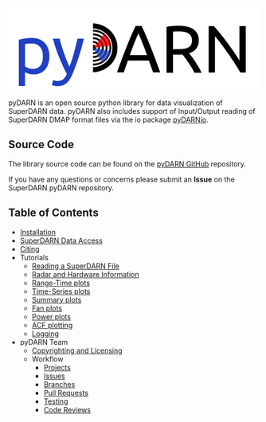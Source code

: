 ![pydarn](imgs/pydarn_logo.png)

pyDARN is an open source python library for 
data visualization of SuperDARN data.
pyDARN also includes support of Input/Output reading of SuperDARN DMAP format files via the io package [pyDARNio](https://pydarnio.readthedocs.io/en/latest/). 

## Source Code 

The library source code can be found on the [pyDARN GitHub](https://github.com/SuperDARN/pydarn) repository. 

If you have any questions or concerns please submit an **Issue** on the SuperDARN pyDARN repository. 

## Table of Contents 
  - [Installation](user/install.md)
  - [SuperDARN Data Access](user/superdarn_data.md)
  - [Citing](user/citing.md)
  - Tutorials 
    - [Reading a SuperDARN File](user/io.md)
    - [Radar and Hardware Information](user/hardware.md)
    - [Range-Time plots](user/range_time.md)
    - [Time-Series plots](user/time_series.md)
    - [Summary plots](user/summary.md)
    - [Fan plots](user/fan.md)
    - [Power plots](user/power.md)
    - [ACF plotting](user/acf.md)
    - [Logging](user/logging.md)
  - pyDARN Team
    - [Copyrighting and Licensing](dev/copyright_license.md)
    - Workflow
      - [Projects](dev/projects.md)
      - [Issues](dev/issues.md)
      - [Branches](dev/branching.md)
      - [Pull Requests](dev/PR.md) 
      - [Testing](dev/testing.md)
      - [Code Reviews](dev/code_review.md)

